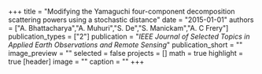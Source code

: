 +++
title = "Modifying the Yamaguchi four-component decomposition scattering powers using a stochastic distance"
date = "2015-01-01"
authors = ["A. Bhattacharya","A. Muhuri","S. De","S. Manickam","A. C Frery"]
publication_types = ["2"]
publication = "_IEEE Journal of Selected Topics in Applied Earth Observations and Remote Sensing_"
publication_short = ""
image_preview = ""
selected = false
projects = []
math = true
highlight = true
[header]
image = ""
caption = ""
+++

